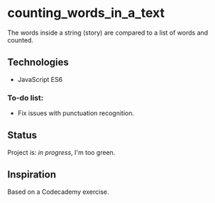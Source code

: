 # counting_words_in_a_text
The words inside a string (story) are compared to a list of words and counted.

## Technologies
* JavaScript ES6

### To-do list:
* Fix issues with punctuation recognition.

## Status
Project is: _in progress_, I'm too green. 

## Inspiration
Based on a Codecademy exercise.
